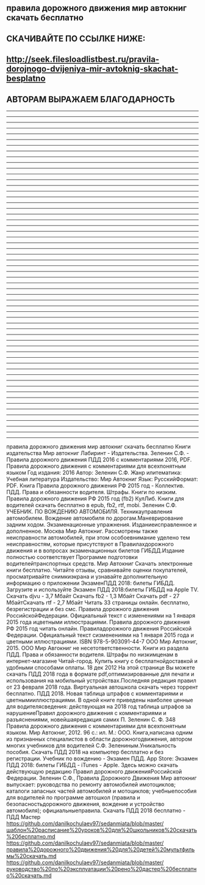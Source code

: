 правила дорожного движения мир автокниг скачать бесплатно
--------------------------------------------------
СКАЧИВАЙТЕ ПО ССЫЛКЕ НИЖЕ:
--------------------------------------------------
http://seek.filesloadlistbest.ru/pravila-dorojnogo-dvijeniya-mir-avtoknig-skachat-besplatno
--------------------------------------------------
АВТОРАМ ВЫРАЖАЕМ БЛАГОДАРНОСТЬ
--------------------------------------------------
--------------------------------------------------
--------------------------------------------------
--------------------------------------------------
--------------------------------------------------
--------------------------------------------------
--------------------------------------------------
--------------------------------------------------
--------------------------------------------------
--------------------------------------------------
--------------------------------------------------
--------------------------------------------------
--------------------------------------------------
--------------------------------------------------
--------------------------------------------------
--------------------------------------------------
--------------------------------------------------
--------------------------------------------------
--------------------------------------------------
--------------------------------------------------
--------------------------------------------------
--------------------------------------------------
--------------------------------------------------
--------------------------------------------------
--------------------------------------------------
--------------------------------------------------
--------------------------------------------------
--------------------------------------------------
--------------------------------------------------
--------------------------------------------------
--------------------------------------------------
--------------------------------------------------
--------------------------------------------------
--------------------------------------------------
--------------------------------------------------
--------------------------------------------------
--------------------------------------------------
--------------------------------------------------
--------------------------------------------------
--------------------------------------------------
--------------------------------------------------
--------------------------------------------------
--------------------------------------------------
--------------------------------------------------
--------------------------------------------------
--------------------------------------------------
--------------------------------------------------
--------------------------------------------------
--------------------------------------------------
--------------------------------------------------
--------------------------------------------------
--------------------------------------------------
--------------------------------------------------
--------------------------------------------------
--------------------------------------------------
--------------------------------------------------
--------------------------------------------------
--------------------------------------------------
--------------------------------------------------
правила дорожного движения мир автокниг скачать бесплатно Книги издательства Мир автокниг  Лабиринт - Издательства. Зеленин С.Ф. - Правила дорожного движения ПДД 2016 с комментариями 2016, PDF. Правила дорожного движения с комментариями для всехпонятным языком Год издания: 2016 Автор: Зеленин С.Ф. Жанр илитематика: Учебная литература Издательство: Мир Автокниг Язык: РусскийФормат: PDF. Книга Правила дорожного движения РФ 2015 год - Коллектив. ПДД. Права и обязанности водителя. Штрафы. Книги по низким. Правила дорожного движения РФ 2015 год (fb2)  КулЛиб. Книги для водителей  скачать бесплатно в epub, fb2, rtf, mobi. Зеленин С.Ф. УЧЕБНИК. ПО ВОЖДЕНИЮ АВТОМОБИЛЯ. Техникауправления автомобилем. Вождение автомобиля по дорогам.Маневрирование задним ходом. Экзаменационные упражнения. Изданиеисправленное и дополненное. Москва Мир Автокниг. Рассмотрены также неисправности автомобилей, при этом особоевнимание уделено тем неисправностям, которые присутствуют в Правилахдорожного движения и в вопросах экзаменационных билетов ГИБДД.Издание полностью соответствует Программе подготовки водителейтранспортных средств. Мир Автокниг  Скачать электронные книги бесплатно. Читайте отзывы, сравнивайте оценки покупателей, просматривайте снимкиэкрана и узнавайте дополнительную информацию о приложении ЭкзаменПДД 2018: билеты ГИБДД. Загрузите и используйте Экзамен ПДД 2018:билеты ГИБДД на Apple TV. Cкачать djvu - 3,7 Мбайт Cкачать fb2 - 1,3 Мбайт Cкачать pdf - 27 МбайтCкачать rtf - 2,7 Мбайт Читать 33 страницы онлайн. бесплатно, безрегистрации и без смс. Правила дорожного движения РоссийскойФедерации. Официальный текст с изменениями на 1 января 2015 года ицветными иллюстрациями.
Правила дорожного движения РФ 2015 год читать онлайн. Правиладорожного движения Российской Федерации. Официальный текст сизменениями на 1 января 2015 года и цветными иллюстрациями.  ISBN 978-5-903091-44-7 ООО Мир Автокниг, 2015. ООО Мир Авгокниг не несетответственности. Книги из раздела ПДД. Права и обязанности водителя. Штрафы по низкимценам в интернет-магазине Читай-город. Купить книгу с бесплатнойдоставкой и удобными способами оплаты. 18 дек 2012  На этой странице Вы можете скачать ПДД 2018 года в формате pdf,оптимизированные для печати и использования на мобильный устройствах.Последняя редакция правил от 23 февраля 2018 года. Виртуальная автошкола скачать через торрент бесплатно. ПДД 2018. Новая таблица штрафов с комментариями и цветнымииллюстрациями. В одной книге приведены наиболее ценные для водителясведения: действующая на 2018 год таблица штрафов за нарушениеПравил дорожного движения с комментариями и разъяснениями, новейшаяредакция самих П. Зеленин С. Ф. 348 Правила дорожного движения с комментариями для всехпонятным языком. Мир Автокниг, 2012.  96 с.: ил. М.: ООО. Книга,написана одним из признанных специалистов в области дорожногодвижения, автором многих учебников для водителей С.Ф. Зелениным.Уникальность пособия. Скачать ПДД 2018 на компьютер бесплатно и без регистрации. Учебник по вождению - Экзамен ПДД. App Store: Экзамен ПДД 2018: билеты ГИБДД - iTunes - Apple. Здесь можно скачать действующую редакцию Правил дорожного движенияРоссийской Федерации. Зеленин С.Ф., Правила Дорожного Движения
Мир автокниг выпускает: руководства по ремонту автомобилей имотоциклов; каталоги запасных частей автомобилей и мотоциклов; учебныепособия для водителей по программе автошкол (правила и безопасностьдорожного движения, вождение и устройство автомобиля); официальныеправила. Скачать ПДД 2018 бесплатно - ПДД Мастер
https://github.com/danilkochulaev97/sedanmiata/blob/master/шаблон%20расписание%20уроков%20для%20школьников%20скачать%20бесплатно.md
https://github.com/danilkochulaev97/sedanmiata/blob/master/правила%20дорожного%20движения%20для%20детей%20мультфильмы%20скачать.md
https://github.com/danilkochulaev97/sedanmiata/blob/master/руководство%20по%20эксплуатации%20рено%20дастер%20бесплатно%20скачать.md